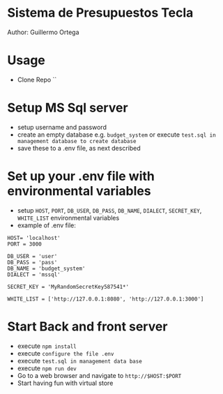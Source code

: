 # Sistema de Presupuestos Tecla
Author: Guillermo Ortega

# Usage
* Clone Repo ``

# Setup MS Sql server
* setup username and password
* create an empty database e.g.
``` budget_system ``` or execute `test.sql in management database to create database`
* save these to a .env file, as next described

# Set up your .env file with environmental variables
*  setup ``` HOST ```, ```PORT```, ```DB_USER```, ```DB_PASS```, ``` DB_NAME ```, ``` DIALECT ```, ``` SECRET_KEY ```, ``` WHITE_LIST ``` environmental variables
* example of .env file:

```
HOST= 'localhost'
PORT = 3000

DB_USER = 'user'
DB_PASS = 'pass'
DB_NAME = 'budget_system'
DIALECT = 'mssql'

SECRET_KEY = 'MyRandomSecretKey587541*'

WHITE_LIST = ['http://127.0.0.1:8080', 'http://127.0.0.1:3000']
```

# Start Back and front server
* execute `npm install`
* execute `configure the file .env`
* execute `test.sql in management data base`
* execute `npm run dev`
* Go to a web browser and navigate to ```http://$HOST:$PORT```
* Start having fun with virtual store
